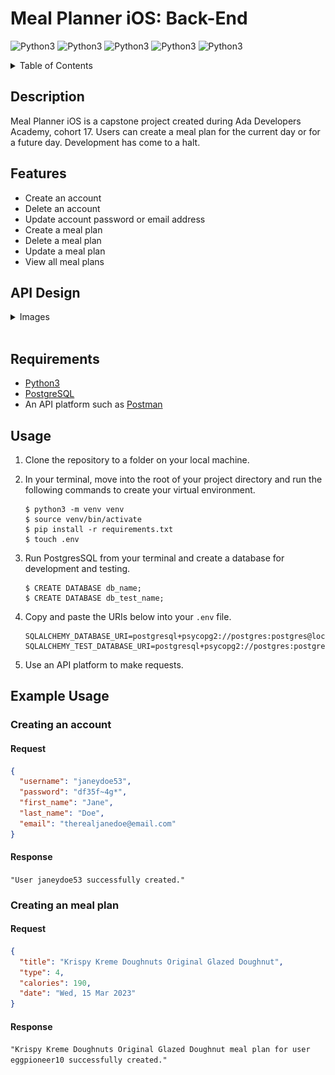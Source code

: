 # Meal Planner iOS: Back-End
<p>
  <img alt="Python3" src="https://img.shields.io/badge/-Python3-orange"/>
  <img alt="Python3" src="https://img.shields.io/badge/-Pytest-blue"/>
  <img alt="Python3" src="https://img.shields.io/badge/-Flask-red"/>
  <img alt="Python3" src="https://img.shields.io/badge/-SqlAlchemy-green"/>
  <img alt="Python3" src="https://img.shields.io/badge/-PostgreSQL-purple"/>
</p>

<p>
  <details>
    <summary>Table of Contents</summary>
    <ol>
      <li>
        <a href="#description">Description</a>
        <ul>
          <li>
            <a href="#features">Features</a>
          </li>
        </ul>
      </li>
      <li>
        <a href="#usage">Usage</a>
      </li>
      <li>
        <a href="#api-design">API Design</a>
      </li>
      <li>
        <a href="#example-usage">Example Usage</a>
      </li>
    </ol>
  </details>
</p>

## Description
Meal Planner iOS is a capstone project created during Ada Developers Academy, cohort 17. Users can create a meal plan for the current day or for a future day. Development has come to a halt.

## Features
- Create an account
- Delete an account
- Update account password or email address
- Create a meal plan
- Delete a meal plan
- Update a meal plan
- View all meal plans

## API Design
<details>
  <summary>Images</summary>
  <img src="./assets/meal-planner-diagram-back-end-erd.png" alt="Entity relationship diagram" />
  <br>
  <img src="./assets/meal-planner-diagram-endpoints.png" alt="Endpoint chart" />
</details>
<br>

## Requirements
- [Python3](https://www.python.org/downloads/)
- [PostgreSQL](https://www.postgresql.org/download/)
- An API platform such as [Postman](https://www.postman.com/downloads/)


## Usage
1. Clone the repository to a folder on your local machine. 

2. In your terminal, move into the root of your project directory and run the following commands to create your virtual environment.
    ```
    $ python3 -m venv venv
    $ source venv/bin/activate
    $ pip install -r requirements.txt
    $ touch .env
    ```

3. Run PostgresSQL from your terminal and create a database for development and testing.
    ```
    $ CREATE DATABASE db_name;
    $ CREATE DATABASE db_test_name;
    ```

4. Copy and paste the URIs below into your `.env` file.
    ```
    SQLALCHEMY_DATABASE_URI=postgresql+psycopg2://postgres:postgres@localhost:5432/db_name
    SQLALCHEMY_TEST_DATABASE_URI=postgresql+psycopg2://postgres:postgres@localhost:5432/db_test_name
    ```
5. Use an API platform to make requests.

## Example Usage

### Creating an account

#### Request
```json
{
  "username": "janeydoe53",
  "password": "df35f~4g*",
  "first_name": "Jane",
  "last_name": "Doe",
  "email": "therealjanedoe@email.com"
}
```

#### Response
`"User janeydoe53 successfully created."`

### Creating an meal plan

#### Request
```json
{
  "title": "Krispy Kreme Doughnuts Original Glazed Doughnut",
  "type": 4,
  "calories": 190,
  "date": "Wed, 15 Mar 2023"
}
```

#### Response
`"Krispy Kreme Doughnuts Original Glazed Doughnut meal plan for user eggpioneer10 successfully created."`
